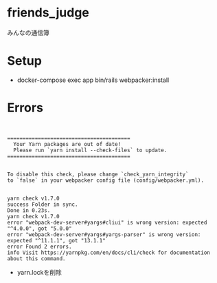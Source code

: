 # friends_judge
みんなの通信簿

# Setup
- docker-compose exec app bin/rails webpacker:install

# Errors
```


========================================
  Your Yarn packages are out of date!
  Please run `yarn install --check-files` to update.
========================================


To disable this check, please change `check_yarn_integrity`
to `false` in your webpacker config file (config/webpacker.yml).


yarn check v1.7.0
success Folder in sync.
Done in 0.23s.
yarn check v1.7.0
error "webpack-dev-server#yargs#cliui" is wrong version: expected "^4.0.0", got "5.0.0"
error "webpack-dev-server#yargs#yargs-parser" is wrong version: expected "^11.1.1", got "13.1.1"
error Found 2 errors.
info Visit https://yarnpkg.com/en/docs/cli/check for documentation about this command.
```
- yarn.lockを削除